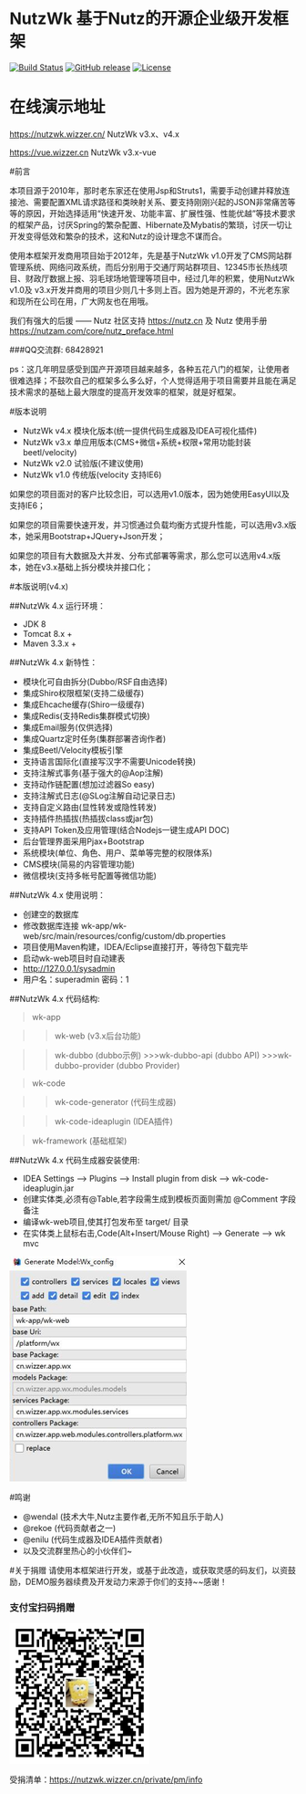NutzWk 基于Nutz的开源企业级开发框架 
======

[![Build Status](https://travis-ci.org/Wizzercn/NutzWk.png?branch=bootstrap)](https://travis-ci.org/Wizzercn/NutzWk)
[![GitHub release](https://img.shields.io/github/release/Wizzercn/NutzWk.svg)](https://github.com/Wizzercn/NutzWk/releases)
[![License](https://img.shields.io/badge/license-Apache%202-4EB1BA.svg)](https://www.apache.org/licenses/LICENSE-2.0.html)

在线演示地址
======
https://nutzwk.wizzer.cn/                 NutzWk v3.x、v4.x

https://vue.wizzer.cn                     NutzWk v3.x-vue

#前言

本项目源于2010年，那时老东家还在使用Jsp和Struts1，需要手动创建并释放连接池、需要配置XML请求路径和类映射关系、要支持刚刚兴起的JSON非常痛苦等等的原因，开始选择适用“快速开发、功能丰富、扩展性强、性能优越”等技术要求的框架产品，讨厌Spring的繁杂配置、Hibernate及Mybatis的繁琐，讨厌一切让开发变得低效和繁杂的技术，这和Nutz的设计理念不谋而合。

使用本框架开发商用项目始于2012年，先是基于NutzWk v1.0开发了CMS网站群管理系统、网络问政系统，而后分别用于交通厅网站群项目、12345市长热线项目、财政厅数据上报、羽毛球场地管理等项目中，经过几年的积累，使用NutzWk v1.0及 v3.x开发并商用的项目少则几十多则上百。因为她是开源的，不光老东家和现所在公司在用，广大网友也在用哦。

我们有强大的后援 —— Nutz 社区支持  https://nutz.cn  及 Nutz 使用手册 https://nutzam.com/core/nutz_preface.html

###QQ交流群: 68428921

ps：这几年明显感受到国产开源项目越来越多，各种五花八门的框架，让使用者很难选择；不鼓吹自己的框架多么多么好，个人觉得适用于项目需要并且能在满足技术需求的基础上最大限度的提高开发效率的框架，就是好框架。

#版本说明

*   NutzWk v4.x 模块化版本(统一提供代码生成器及IDEA可视化插件)
*   NutzWk v3.x 单应用版本(CMS+微信+系统+权限+常用功能封装 beetl/velocity)
*   NutzWk v2.0 试验版(不建议使用)
*   NutzWk v1.0 传统版(velocity 支持IE6)

如果您的项目面对的客户比较念旧，可以选用v1.0版本，因为她使用EasyUI以及支持IE6；

如果您的项目需要快速开发，并习惯通过负载均衡方式提升性能，可以选用v3.x版本，她采用Bootstrap+JQuery+Json开发；

如果您的项目有大数据及大并发、分布式部署等需求，那么您可以选用v4.x版本，她在v3.x基础上拆分模块并接口化；


#本版说明(v4.x)

##NutzWk 4.x 运行环境：

*   JDK 8
*   Tomcat 8.x +
*   Maven 3.3.x +

##NutzWk 4.x 新特性：

*   模块化可自由拆分(Dubbo/RSF自由选择)
*   集成Shiro权限框架(支持二级缓存)
*   集成Ehcache缓存(Shiro一级缓存)
*   集成Redis(支持Redis集群模式切换)
*   集成Email服务(仅供选择)
*   集成Quartz定时任务(集群部署咨询作者)
*   集成Beetl/Velocity模板引擎
*   支持语言国际化(直接写汉字不需要Unicode转换)
*   支持注解式事务(基于强大的@Aop注解)
*   支持动作链配置(想加过滤器So easy)
*   支持注解式日志(@SLog注解自动记录日志)
*   支持自定义路由(显性转发或隐性转发)
*   支持插件热插拔(热插拔class或jar包)
*   支持API Token及应用管理(结合Nodejs一键生成API DOC)
*   后台管理界面采用Pjax+Bootstrap
*   系统模块(单位、角色、用户、菜单等完整的权限体系)
*   CMS模块(简易的内容管理功能)
*   微信模块(支持多帐号配置等微信功能)


##NutzWk 4.x 使用说明：

*   创建空的数据库
*   修改数据库连接 wk-app/wk-web/src/main/resources/config/custom/db.properties
*   项目使用Maven构建，IDEA/Eclipse直接打开，等待包下载完毕
*   启动wk-web项目时自动建表
*   http://127.0.0.1/sysadmin
*   用户名：superadmin 密码：1

##NutzWk 4.x 代码结构:

>wk-app

   >>wk-web               (v3.x后台功能)

   >>wk-dubbo              (dubbo示例)
      >>>wk-dubbo-api       (dubbo API)
      >>>wk-dubbo-provider  (dubbo Provider)

>wk-code

   >>wk-code-generator    (代码生成器)

   >>wk-code-ideaplugin   (IDEA插件)

>wk-framework            (基础框架)



##NutzWk 4.x 代码生成器安装使用:
*   IDEA Settings --> Plugins --> Install plugin from disk --> wk-code-ideaplugin.jar
*   创建实体类,必须有@Table,若字段需生成到模板页面则需加 @Comment 字段备注
*   编译wk-web项目,使其打包发布至 target/ 目录
*   在实体类上鼠标右击,Code(Alt+Insert/Mouse Right) --> Generate --> wk mvc

![IDEA插件截图](wk-code/wk-code-ideaplugin/demo.png)

#鸣谢
*   @wendal (技术大牛,Nutz主要作者,无所不知且乐于助人)
*   @rekoe (代码贡献者之一)
*   @enilu (代码生成器及IDEA插件贡献者)
*   以及交流群里热心的小伙伴们~

#关于捐赠
请使用本框架进行开发，或基于此改造，或获取灵感的码友们，以资鼓励，DEMO服务器续费及开发动力来源于你们的支持~~感谢！

### 支付宝扫码捐赠
![支付宝扫码捐赠](alipay.png)

受捐清单：https://nutzwk.wizzer.cn/private/pm/info
